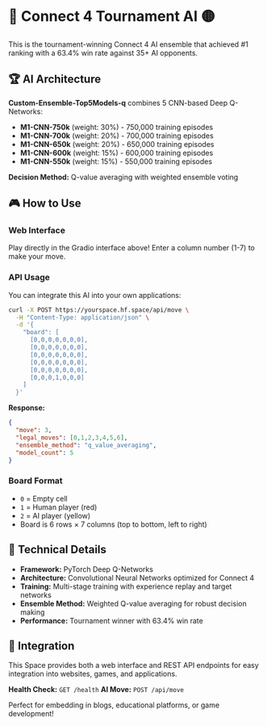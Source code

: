 # 🔴 Connect 4 Tournament AI 🟡

This is the tournament-winning Connect 4 AI ensemble that achieved #1 ranking with a 63.4% win rate against 35+ AI opponents.

## 🏆 AI Architecture

**Custom-Ensemble-Top5Models-q** combines 5 CNN-based Deep Q-Networks:
- **M1-CNN-750k** (weight: 30%) - 750,000 training episodes
- **M1-CNN-700k** (weight: 20%) - 700,000 training episodes  
- **M1-CNN-650k** (weight: 20%) - 650,000 training episodes
- **M1-CNN-600k** (weight: 15%) - 600,000 training episodes
- **M1-CNN-550k** (weight: 15%) - 550,000 training episodes

**Decision Method:** Q-value averaging with weighted ensemble voting

## 🎮 How to Use

### Web Interface
Play directly in the Gradio interface above! Enter a column number (1-7) to make your move.

### API Usage
You can integrate this AI into your own applications:

```bash
curl -X POST https://yourspace.hf.space/api/move \
  -H "Content-Type: application/json" \
  -d '{
    "board": [
      [0,0,0,0,0,0,0],
      [0,0,0,0,0,0,0],
      [0,0,0,0,0,0,0],
      [0,0,0,0,0,0,0],
      [0,0,0,0,0,0,0],
      [0,0,0,1,0,0,0]
    ]
  }'
```

**Response:**
```json
{
  "move": 3,
  "legal_moves": [0,1,2,3,4,5,6],
  "ensemble_method": "q_value_averaging",
  "model_count": 5
}
```

### Board Format
- `0` = Empty cell
- `1` = Human player (red)
- `2` = AI player (yellow)
- Board is 6 rows × 7 columns (top to bottom, left to right)

## 🧠 Technical Details

- **Framework:** PyTorch Deep Q-Networks
- **Architecture:** Convolutional Neural Networks optimized for Connect 4
- **Training:** Multi-stage training with experience replay and target networks
- **Ensemble Method:** Weighted Q-value averaging for robust decision making
- **Performance:** Tournament winner with 63.4% win rate

## 🔧 Integration

This Space provides both a web interface and REST API endpoints for easy integration into websites, games, and applications.

**Health Check:** `GET /health`
**AI Move:** `POST /api/move`

Perfect for embedding in blogs, educational platforms, or game development!